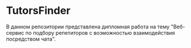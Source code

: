 # TutorsFinder
В данном репозитории представлена дипломная работа на тему "Веб-сервис по подбору репетиторов с возможностью взаимодействия посредством чата".
